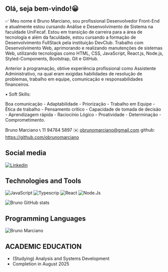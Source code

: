 ## Olá, seja bem-vindo!😀

✅ Meu nome é Bruno Marciano, sou profissional Desenvolvedor Front-End e atualmente estou cursando Análise e Desenvolvimento de Sistema na faculdade UniFecaf. 
Estou em transição de carreira para a área de tecnologia e além da faculdade, estou cursando a formação de Desenvolvimento FullStack pela instituição DevClub. 
Trabalho com Desenvolvimento Web, aprimorando e realizando manutenções de sistemas Web, utilizando tecnologias como HTML, CSS, JavaScript, React.js, Node.js, Styled-Components, Bootstrap, Git e GitHub. 

Anterior à programação, obtive experiência profissional como Assistente Administrativo, na qual eram exigidas habilidades de resolução de problemas, trabalho em equipe, comunicação e responsabilidades financeiros.


▪️ Soft Skills:  

Boa comunicação - Adaptabilidade - Priorização - Trabalho em Equipe - Ética de trabalho - Pensamento crítico - Capacidade de tomada de decisão - Aprendizagem rápida - Raciocínio Lógico - Proatividade - Determinação - Comprometimento.


Bruno Marciano
📞 11 94784 5897
✉️ obrunomarciano@gmail.com
github: https://github.com/obrunomarciano


## Social media
[![Linkedin](https://img.shields.io/badge/LinkedIn-0077B5?style=for-the-badge&logo=linkedin&logoColor=white)](https://www.linkedin.com/in/obrunomarciano/) 

## Technologies and Tools

<div align>

<img alt="JavaScript" src="https://img.shields.io/badge/JavaScript-323330?style=for-the-badge&logo=javascript&logoColor=F7DF1E" />
<img alt="Typescrip" src="https://shields.io/badge/TypeScript-3178C6?logo=TypeScript&logoColor=FFF&style=flat-square" />
<img alt="React" src="https://img.shields.io/badge/React-20232A?style=for-the-badge&logo=react&logoColor=61DAFB" />
<img alt="Node.Js" src="https://img.shields.io/badge/Node.js-43853D?style=for-the-badge&logo=node.js&logoColor=white" />

![Bruno GitHub stats](https://github-readme-stats.vercel.app/api?username=obrunomarciano&show_icons=true&theme=transparent)


## Programming Languages
![Bruno Marciano](https://github-readme-stats.vercel.app/api/top-langs/?username=obrunomarciano&langs_count=8&theme=dark)

</div>


## ACADEMIC EDUCATION
* (Studying) Analysis and Systems Development
* Completion in August 2025

